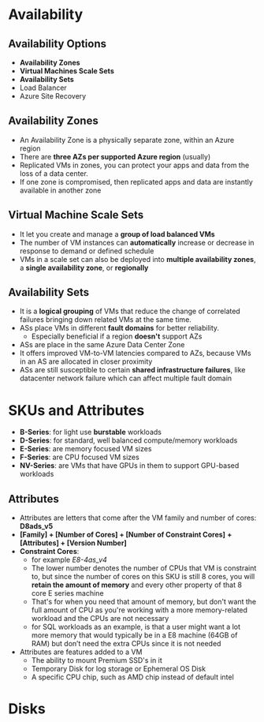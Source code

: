 # Availability
## Availability Options
- **Availability Zones**
- **Virtual Machines Scale Sets**
- **Availability Sets**
- Load Balancer
- Azure Site Recovery
## Availability Zones
- An Availability Zone is a physically separate zone, within an Azure region
- There are **three AZs per supported Azure region** (usually)
- Replicated VMs in zones, you can protect your apps and data from the loss of a data center.
- If one zone is compromised, then replicated apps and data are instantly available in another zone
## Virtual Machine Scale Sets
- It let you create and manage a **group of load balanced VMs**
- The number of VM instances can **automatically** increase or decrease in response to demand or defined schedule
- VMs in a scale set can also be deployed into **multiple availability zones**, a **single availability zone**, or **regionally**
## Availability Sets
- It is a **logical grouping** of VMs that reduce the change of correlated failures bringing down related VMs at the same time.
- ASs place VMs in different **fault domains** for better reliability.
	- Especially beneficial if a region **doesn't** support AZs
- ASs are place in the same Azure Data Center Zone
- It offers improved VM-to-VM latencies compared to AZs, because VMs in an AS are allocated in closer proximity
- ASs are still susceptible to certain **shared infrastructure failures**, like datacenter network failure which can affect multiple fault domain
# SKUs and Attributes
- **B-Series**: for light use **burstable** workloads
- **D-Series**: for standard, well balanced compute/memory workloads
- **E-Series**: are memory focused VM sizes
- **F-Series**: are CPU focused VM sizes
- **NV-Series**: are VMs that have GPUs in them to support GPU-based workloads
## Attributes
- Attributes are letters that come after the VM family and number of cores: **D8ads_v5**
- **[Family] + [Number of Cores] + [Number of Constraint Cores]** **+ [Attributes] + [Version Number]**
- **Constraint Cores**: 
	- for example *E8-4as_v4*
	- The lower number denotes the number of CPUs that VM is constraint to, but since the number of cores on this SKU is still 8 cores, you will **retain the amount of memory** and every other property of that 8 core E series machine
	- That's for when you need that amount of memory, but don't want the full amount of CPU as you're working with a more memory-related workload and the CPUs are not necessary
	- for SQL workloads as an example, is that a user might want a lot more memory that would typically be in a E8 machine (64GB of RAM) but don’t need the extra CPUs since it is not needed
- Attributes are features added to a VM
	- The ability to mount Premium SSD's in it
	- Temporary Disk for log storage or Ephemeral OS Disk
	- A specific CPU chip, such as AMD chip instead of default intel
# Disks